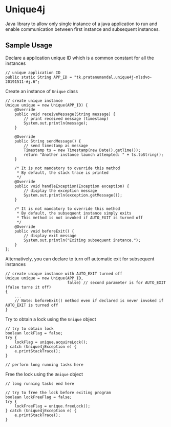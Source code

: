 # Unique4j
Java library to allow only single instance of a java application to run and enable communication between first instance and subsequent instances.

## Sample Usage

Declare a application unique ID which is a common constant for all the instances

    // unique application ID
    public static String APP_ID = "tk.pratanumandal.unique4j-mlsdvo-20191511-#j.6";

Create an instance of <code>Unique</code> class

    // create unique instance
    Unique unique = new Unique(APP_ID) {
        @Override
        public void receiveMessage(String message) {
            // print received message (timestamp)
            System.out.println(message);
        }

        @Override
        public String sendMessage() {
            // send timestamp as message
            Timestamp ts = new Timestamp(new Date().getTime());
            return "Another instance launch attempted: " + ts.toString();
        }
        
        /* It is not mandatory to override this method
         * By default, the stack trace is printed
         */
        @Override
        public void handleException(Exception exception) {
            // display the exception message
            System.out.println(exception.getMessage());
        }

        /* It is not mandatory to override this method
         * By default, the subsequent instance simply exits
         * This method is not invoked if AUTO_EXIT is turned off
         */
        @Override
        public void beforeExit() {
            // display exit message
            System.out.println("Exiting subsequent instance.");
        }
    };
   
Alternatively, you can declare to turn off automatic exit for subsequent instances

    // create unique instance with AUTO_EXIT turned off
    Unique unique = new Unique(APP_ID,
                               false) // second parameter is for AUTO_EXIT (false turns it off)
    { 
        ...
        // Note: beforeExit() method even if declared is never invoked if AUTO_EXIT is turned off
    }
   
Try to obtain a lock using the <code>Unique</code> object
    
    // try to obtain lock
    boolean lockFlag = false;
    try {
        lockFlag = unique.acquireLock();
    } catch (Unique4jException e) {
        e.printStackTrace();
    }
    
    // perform long running tasks here
    
Free the lock using the <code>Unique</code> object
    
    // long running tasks end here
    
    // try to free the lock before exiting program
    boolean lockFreeFlag = false;
    try {
        lockFreeFlag = unique.freeLock();
    } catch (Unique4jException e) {
        e.printStackTrace();
    }
